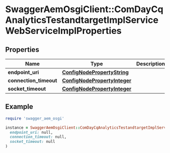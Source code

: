 # SwaggerAemOsgiClient::ComDayCqAnalyticsTestandtargetImplServiceWebServiceImplProperties

## Properties

| Name | Type | Description | Notes |
| ---- | ---- | ----------- | ----- |
| **endpoint_uri** | [**ConfigNodePropertyString**](ConfigNodePropertyString.md) |  | [optional] |
| **connection_timeout** | [**ConfigNodePropertyInteger**](ConfigNodePropertyInteger.md) |  | [optional] |
| **socket_timeout** | [**ConfigNodePropertyInteger**](ConfigNodePropertyInteger.md) |  | [optional] |

## Example

```ruby
require 'swagger_aem_osgi'

instance = SwaggerAemOsgiClient::ComDayCqAnalyticsTestandtargetImplServiceWebServiceImplProperties.new(
  endpoint_uri: null,
  connection_timeout: null,
  socket_timeout: null
)
```

